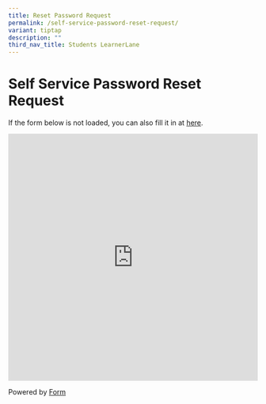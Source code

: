 ```yaml
---
title: Reset Password Request
permalink: /self-service-password-reset-request/
variant: tiptap
description: ""
third_nav_title: Students LearnerLane
---
```

<h1><strong>Self Service Password Reset Request</strong></h1>
<p>If the form below is not loaded, you can also fill it in at <a href="https://form.gov.sg/67ce7425366dcb636b6b92fd" rel="noopener noreferrer nofollow" target="_blank">here</a>.</p>
<div class="iframe-wrapper">
<iframe style="width: 100%; height: 500px" allowfullscreen="true" frameborder="0" src="https://form.gov.sg/67ce7425366dcb636b6b92fd"></iframe>
</div>
<p>Powered by <a href="https://form.gov.sg" rel="noopener noreferrer nofollow" target="_blank">Form</a>
</p>